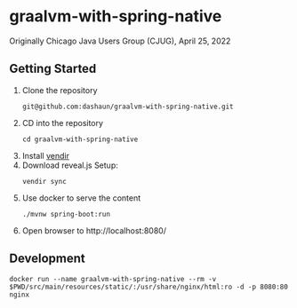 # graalvm-with-spring-native

Originally Chicago Java Users Group (CJUG), April 25, 2022

## Getting Started

1. Clone the repository
    ```shell
    git@github.com:dashaun/graalvm-with-spring-native.git
    ```
2. CD into the repository
    ```shell
    cd graalvm-with-spring-native
    ```
3. Install [vendir](https://carvel.dev/vendir/docs/v0.24.0/install)
4. Download reveal.js
   Setup:
    ```shell
    vendir sync
    ```
5. Use docker to serve the content
    ```shell
   ./mvnw spring-boot:run
    ``` 
6. Open browser to http://localhost:8080/

## Development

```shell
docker run --name graalvm-with-spring-native --rm -v $PWD/src/main/resources/static/:/usr/share/nginx/html:ro -d -p 8080:80 nginx
```